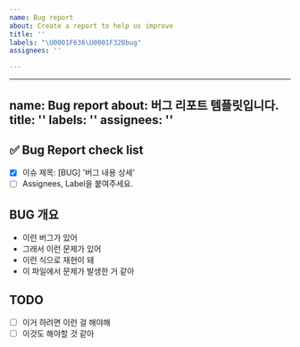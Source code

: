 ```yaml
---
name: Bug report
about: Create a report to help us improve
title: ''
labels: "\U0001F636‍\U0001F32B️bug"
assignees: ''

---
```


---
name: Bug report
about: 버그 리포트 템플릿입니다.
title: ''
labels: ''
assignees: ''
---

## ✅ Bug Report check list

- [x] 이슈 제목: [BUG] '버그 내용 상세'
- [ ] Assignees, Label을 붙여주세요.

## BUG 개요

- 이런 버그가 있어
- 그래서 이런 문제가 있어
- 이런 식으로 재현이 돼
- 이 파일에서 문제가 발생한 거 같아

## TODO

- [ ] 이거 하려면 이런 걸 해야해
- [ ] 이것도 해야할 것 같아
